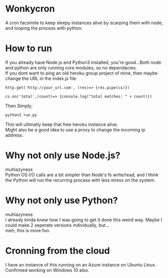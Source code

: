 # Wonkycron
A cron facsimile to keep sleepy instances alive by scarping them with node, and looping the process with python.

# How to run
If you already have Node.js and Python3 installed, you're good...Both node and python are only running core modules, so no dependacies.
\
If you dont want to ping an old heroku group project of mine, then maybe change the URL in the index.js file
```
http.get('http://your_url.com', (res)=> {res.pipe(cs)})

cs.on('total',(count)=> {console.log("total matches: " + count)})
```
Then Simply;
```
python3 run.py
```
This will ultimatly keep that free heroku instance alive.
\
Might also be a good idea to use a proxy to change the incoming ip address.

# Why not only use Node.js?
muhlazyness
\
Python OS I/O calls are a bit simpler than Node's fs write/read, and I think the Python will run the recurring process with less stress on the system.
# Why not only use Python?
muhlazyness
\
I already kinda knew how I was going to get it done this weird way. Maybe I could make 2 seperate versions individually, but...
\
meh, this is more fun.
# Cronning from the cloud
I have an instance of this running on an Azure instance on Ubuntu Linux. Confirmed working on Windows 10 also.